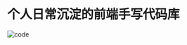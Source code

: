 # 个人日常沉淀的前端手写代码库

<img align="center" src="https://media0.giphy.com/media/v1.Y2lkPTc5MGI3NjExY2Q4Yzg1MGMxMjk5NWQxYmZjZjgyZmE4OWQ2OWZkMjA1ODhlZGEzZSZlcD12MV9pbnRlcm5hbF9naWZzX2dpZklkJmN0PWc/4H3Ii5eLChYul9p7NL/giphy.gif" alt="code" />

